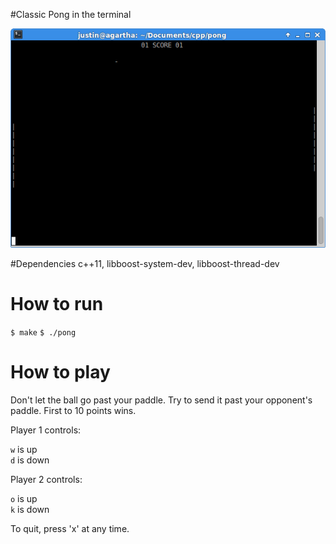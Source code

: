 #Classic Pong in the terminal

![pong being played](https://github.com/justinjhendrick/pong/blob/master/imgs/pong.jpg)

#Dependencies
c++11, libboost-system-dev, libboost-thread-dev

# How to run
`$ make`
`$ ./pong`

# How to play
Don't let the ball go past your paddle. Try to send it past
your opponent's paddle. First to 10 points wins.

Player 1 controls:

`w` is up  
`d` is down

Player 2 controls:

`o` is up  
`k` is down

To quit, press 'x' at any time.
